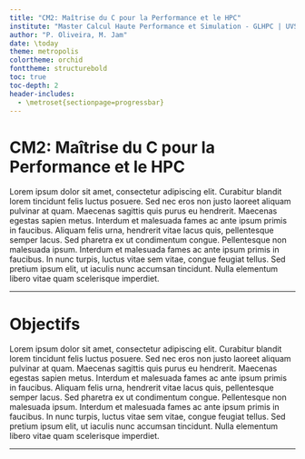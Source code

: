 ```yaml
---
title: "CM2: Maîtrise du C pour la Performance et le HPC"
institute: "Master Calcul Haute Performance et Simulation - GLHPC | UVSQ"
author: "P. Oliveira, M. Jam"
date: \today
theme: metropolis
colortheme: orchid
fonttheme: structurebold
toc: true
toc-depth: 2
header-includes:
  - \metroset{sectionpage=progressbar}
---
```


# CM2: Maîtrise du C pour la Performance et le HPC

Lorem ipsum dolor sit amet, consectetur adipiscing elit. Curabitur blandit lorem tincidunt felis luctus posuere. Sed nec eros non justo laoreet aliquam pulvinar at quam. Maecenas sagittis quis purus eu hendrerit. Maecenas egestas sapien metus. Interdum et malesuada fames ac ante ipsum primis in faucibus. Aliquam felis urna, hendrerit vitae lacus quis, pellentesque semper lacus. Sed pharetra ex ut condimentum congue. Pellentesque non malesuada ipsum. Interdum et malesuada fames ac ante ipsum primis in faucibus. In nunc turpis, luctus vitae sem vitae, congue feugiat tellus. Sed pretium ipsum elit, ut iaculis nunc accumsan tincidunt. Nulla elementum libero vitae quam scelerisque imperdiet. 

---

# Objectifs

Lorem ipsum dolor sit amet, consectetur adipiscing elit. Curabitur blandit lorem tincidunt felis luctus posuere. Sed nec eros non justo laoreet aliquam pulvinar at quam. Maecenas sagittis quis purus eu hendrerit. Maecenas egestas sapien metus. Interdum et malesuada fames ac ante ipsum primis in faucibus. Aliquam felis urna, hendrerit vitae lacus quis, pellentesque semper lacus. Sed pharetra ex ut condimentum congue. Pellentesque non malesuada ipsum. Interdum et malesuada fames ac ante ipsum primis in faucibus. In nunc turpis, luctus vitae sem vitae, congue feugiat tellus. Sed pretium ipsum elit, ut iaculis nunc accumsan tincidunt. Nulla elementum libero vitae quam scelerisque imperdiet. 

---